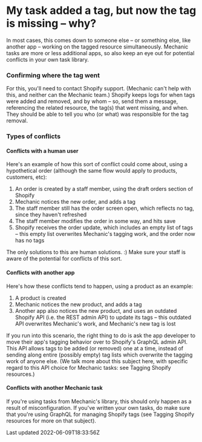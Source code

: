 # My task added a tag, but now the tag is missing – why?

In most cases, this comes down to someone else – or something else, like another app – working on the tagged resource simultaneously. Mechanic tasks are more or less additional apps, so also keep an eye out for potential conflicts in your own task library.

### Confirming where the tag went

For this, you'll need to contact Shopify support. (Mechanic can't help with this, and neither can the Mechanic team.) Shopify keeps logs for when tags were added and removed, and by whom – so, send them a message, referencing the related resource, the tag(s) that went missing, and when. They should be able to tell you who (or what) was responsible for the tag removal.

### Types of conflicts

#### Conflicts with a human user

Here's an example of how this sort of conflict could come about, using a hypothetical order (although the same flow would apply to products, customers, etc):

1. An order is created by a staff member, using the draft orders section of Shopify
2. Mechanic notices the new order, and adds a tag
3. The staff member still has the order screen open, which reflects no tag, since they haven't refreshed
4. The staff member modifies the order in some way, and hits save
5. Shopify receives the order update, which includes an empty list of tags – this empty list overwrites Mechanic's tagging work, and the order now has no tags

The only solutions to this are human solutions. :) Make sure your staff is aware of the potential for conflicts of this sort.

#### Conflicts with another app

Here's how these conflicts tend to happen, using a product as an example:

1. A product is created
2. Mechanic notices the new product, and adds a tag
3. Another app also notices the new product, and uses an outdated Shopify API (i.e. the REST admin API) to update its tags – this outdated API overwrites Mechanic's work, and Mechanic's new tag is lost

If you run into this scenario, the right thing to do is ask the app developer to move their app's tagging behavior over to Shopify's GraphQL admin API. This API allows tags to be added (or removed) one at a time, instead of sending along entire (possibly empty) tag lists which overwrite the tagging work of anyone else. (We talk more about this subject here, with specific regard to this API choice for Mechanic tasks: see Tagging Shopify resources.)

#### Conflicts with another Mechanic task

If you're using tasks from Mechanic's library, this should only happen as a result of misconfiguration. If you've written your own tasks, do make sure that you're using GraphQL for managing Shopify tags (see Tagging Shopify resources for more on that subject).

Last updated 2022-06-09T18:33:56Z